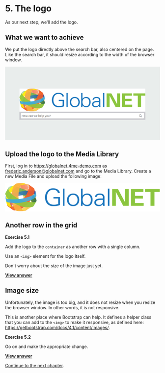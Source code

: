# 5. The logo

As our next step, we'll add the logo.

## What we want to achieve

We put the logo directly above the search bar, also centered on the page. 
Like the search bar, it should resize according to the width of the browser window.

![Logo and search bar](images/logo-and-searchbar.png)

## Upload the logo to the Media Library

First, log in to https://globalnet.4me-demo.com as frederic.anderson@globalnet.com
and go to the Media Library. Create a new Media File and upload the following image: 

![GlobalNet logo](images/globalnet-logo.png)

## Another row in the grid

**Exercise 5.1**
 
 Add the logo to the `container` as another row with a single column.

Use an `<img>` element for the logo itself.

Don't worry about the size of the image just yet.

[**View answer**](answers/answer-5.1.md)

## Image size

Unfortunately, the image is too big, and it does not resize when you resize the browser window.
In other words, it is not responsive.

This is another place where Bootstrap can help. It defines a helper class that you can add to the `<img>`
to make it responsive, as defined here: https://getbootstrap.com/docs/4.1/content/images/.

**Exercise 5.2**
 
Go on and make the appropriate change.

[**View answer**](answers/answer-5.2.md)

[Continue to the next chapter](6-media-queries.md).
